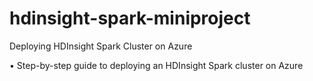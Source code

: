 # hdinsight-spark-miniproject
Deploying HDInsight Spark Cluster on Azure

• Step-by-step guide to deploying an HDInsight Spark cluster on Azure
